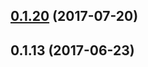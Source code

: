 <a name="0.1.20"></a>
## [0.1.20](https://github.com/Pearson-Higher-Ed/compare/v0.1.13...v0.1.20) (2017-07-20)



<a name="0.1.13"></a>
## 0.1.13 (2017-06-23)



